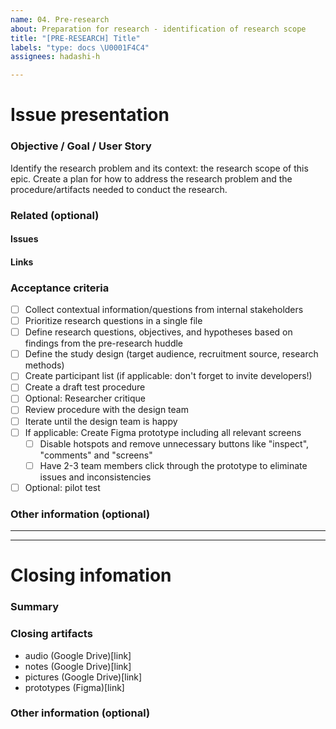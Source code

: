 ```yaml
---
name: 04. Pre-research
about: Preparation for research - identification of research scope
title: "[PRE-RESEARCH] Title"
labels: "type: docs \U0001F4C4"
assignees: hadashi-h

---
```


# Issue presentation
### Objective / Goal / User Story
Identify the research problem and its context: the research scope of this epic. 
Create a plan for how to address the research problem and the procedure/artifacts needed to conduct the research.

### Related (optional)
<!--- Although this section is described as optional, because some issues are standalone, 
it is required to fill those fields, if there is any connected issue or resource. 
This would help in future reference of connected issues and finding out decisions. -->
#### Issues
<!--- Various connected issues necessary to understand the issue presented 
Example:
- Epic (epic name)[link]
- Wireframes (issue name)[link]
- HiFis (issue name)[link]
- Research (issue name)[link]
- Other (issue name)[link]
-->

#### Links
<!--- Various resources necessary to understand the issue presented Example:
- (Figma)[link]
- (Mural)[link]
- (Slack)[link]
- (Other-describe)[link]
-->

### Acceptance criteria
- [ ] Collect contextual information/questions from internal stakeholders
- [ ] Prioritize research questions in a single file
- [ ] Define research questions, objectives, and hypotheses based on findings from the pre-research huddle
- [ ] Define the study design (target audience, recruitment source, research methods)
- [ ] Create participant list (if applicable: don't forget to invite developers!)
- [ ] Create a draft test procedure
- [ ] Optional: Researcher critique
- [ ] Review procedure with the design team
- [ ] Iterate until the design team is happy 
- [ ] If applicable: Create Figma prototype including all relevant screens 
    - [ ] Disable hotspots and remove unnecessary buttons like "inspect", "comments" and "screens"
    - [ ] Have 2-3 team members click through the prototype to eliminate issues and inconsistencies
- [ ] Optional: pilot test

### Other information (optional)
<!--- Anything else we should know about the issue? -->

---
---
 
# Closing infomation
### Summary
<!--- Summarized research, major outtakes -->

### Closing artifacts
- audio (Google Drive)[link]
- notes (Google Drive)[link]
- pictures (Google Drive)[link]
- prototypes (Figma)[link]

### Other information (optional)
<!--- Anything else we should know about the solution? -->
